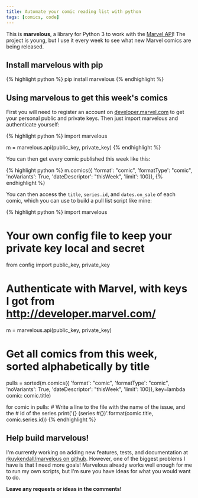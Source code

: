```yaml
---
title: Automate your comic reading list with python
tags: [comics, code]
---
```


This is **marvelous**, a library for Python 3 to work with the
[Marvel API](http://developer.marvel.com/)! The project is young, but I
use it every week to see what new Marvel comics are being released.

## Install marvelous with pip

{% highlight python %}
pip install marvelous
{% endhighlight %}


## Using marvelous to get this week's comics

First you will need to register an account on
[developer.marvel.com](http://developer.marvel.com/) to get your personal public
and private keys. Then just import marvelous and authenticate yourself:

{% highlight python %}
import marvelous

m = marvelous.api(public_key, private_key)
{% endhighlight %}

You can then get every comic published this week like this:

{% highlight python %}
m.comics({
    'format': "comic",
    'formatType': "comic",
    'noVariants': True,
    'dateDescriptor': "thisWeek",
    'limit': 100}),
{% endhighlight %}

You can then access the `title`, `series.id`, and `dates.on_sale` of each
comic, which you can use to build a pull list script like mine:

{% highlight python %}
import marvelous

# Your own config file to keep your private key local and secret
from config import public_key, private_key

# Authenticate with Marvel, with keys I got from http://developer.marvel.com/
m = marvelous.api(public_key, private_key)

# Get all comics from this week, sorted alphabetically by title
pulls = sorted(m.comics({
    'format': "comic",
    'formatType': "comic",
    'noVariants': True,
    'dateDescriptor': "thisWeek",
    'limit': 100}),
    key=lambda comic: comic.title)

for comic in pulls:
    # Write a line to the file with the name of the issue, and the
    # id of the series
    print('{} (series #{})'.format(comic.title, comic.series.id))
{% endhighlight %}

## Help build marvelous!

I'm currently working on adding new features, tests, and documentation at
[rkuykendall/marvelous on github](https://github.com/rkuykendall/marvelous).
However, one of the biggest problems I have is that I need more goals! Marvelous
already works well enough for me to run my own scripts, but I'm sure you have
ideas for what you would want to do.

**Leave any requests or ideas in the comments!**
